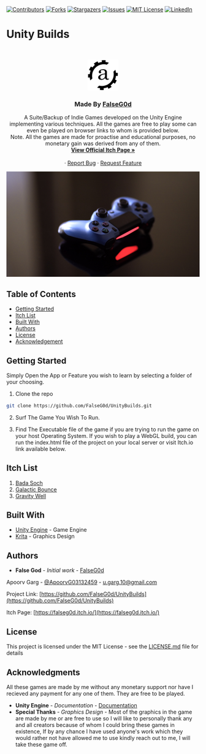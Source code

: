 [![Contributors][contributors-shield]][contributors-url]
[![Forks][forks-shield]][forks-url]
[![Stargazers][stars-shield]][stars-url]
[![Issues][issues-shield]][issues-url]
[![MIT License][license-shield]][license-url]
[![LinkedIn][linkedin-shield]][linkedin-url]


# Unity Builds

<!-- PROJECT LOGO -->
<br />
<p align="center">
  <a href="http://apoorvgarg.herokuapp.com/">
    <img src="https://github.com/FalseG0d/AdvancedDjango/raw/main/images/Logo.png" alt="Logo" width="80" height="80">
  </a>

  <h3 align="center">Made By <a href="https://github.com/FalseG0d">FalseG0d</a></h3>

  <p align="center">
    A Suite/Backup of Indie Games developed on the Unity Engine implementing various techniques. All the games are free to play some can even be played on browser links to whom is provided below. <br>Note. All the games are made for proactise and educational purposes, no monetary gain was derived from any of them.
    <br />
    <a href="https://falseg0d.itch.io/"><strong>View Official Itch Page »</strong></a>
    <br />
    <br />
    ·
    <a href="https://github.com/FalseG0d/UnityBuilds/issues">Report Bug</a>
    ·
    <a href="https://github.com/FalseG0d/UnityBuilds/issues">Request Feature</a>
  </p>
</p>


![Product Name Screen Shot][product-screenshot]

<!-- TABLE OF CONTENTS -->
## Table of Contents


* [Getting Started](#getting-started)
* [Itch List](#itch-list)
* [Built With](#built-with)
* [Authors](#authors)
* [License](#license)
* [Acknowledgement](#acknowledgement)


## Getting Started

Simply Open the App or Feature you wish to learn by selecting a folder of your choosing.

1. Clone the repo

```sh
git clone https://github.com/FalseG0d/UnityBuilds.git
```

2. Surf The Game You Wish To Run.


3. Find The Executable file of the game if you are trying to run the game on your host Operating System. If you wish to play a WebGL build, you can run the index.html file of the project on your local server or visit Itch.io link available below. 


## Itch List

1. [Bada Soch](https://falseg0d.itch.io/game-of-life)
2. [Galactic Bounce](https://falseg0d.itch.io/galactic-bounce)
3. [Gravity Well](https://falseg0d.itch.io/gravity-well)

## Built With

* [Unity Engine](https://unity.com/) - Game Engine
* [Krita](https://krita.org/en/) - Graphics Design


## Authors

* **False God** - *Initial work* - [FalseG0d](https://github.com/FalseG0d)

Apoorv Garg - [@ApoorvG03132459](https://twitter.com/ApoorvG03132459) - u.garg.10@gmail.com

Project Link: [https://github.com/FalseG0d/UnityBuilds](https://github.com/FalseG0d/UnityBuilds)

Itch Page: [https://falseg0d.itch.io/](https://falseg0d.itch.io/)

## License

This project is licensed under the MIT License - see the [LICENSE.md](LICENSE.md) file for details

## Acknowledgments

All these games are made by me without any monetary support nor have I recieved any payment for any one of them. They are free to be played.

* **Unity Engine** - *Documentation* - [Documentation](https://docs.unity3d.com/Manual/index.html)
* **Special Thanks** - *Graphics Design* - Most of the graphics in the game are made by me or are free to use so I will like to personally thank any and all creators because of whom I could bring these games in existence, If by any chance I have used anyone's work which they would rather not have allowed me to use kindly reach out to me, I will take these game off.


<!-- MARKDOWN LINKS & IMAGES -->
<!-- https://www.markdownguide.org/basic-syntax/#reference-style-links -->
[contributors-shield]: https://img.shields.io/github/contributors/FalseG0d/UnityBuilds.svg?style=flat-square
[contributors-url]: https://github.com/FalseG0d/UnityBuilds/graphs/contributors
[forks-shield]: https://img.shields.io/github/forks/FalseG0d/UnityBuilds.svg?style=flat-square
[forks-url]: https://github.com/FalseG0d/UnityBuilds/network/members
[stars-shield]: https://img.shields.io/github/stars/FalseG0d/UnityBuilds.svg?style=flat-square
[stars-url]: https://github.com/FalseG0d/UnityBuilds/stargazers
[issues-shield]: https://img.shields.io/github/issues/FalseG0d/UnityBuilds.svg?style=flat-square
[issues-url]: https://github.com/FalseG0d/UnityBuilds/issues
[license-shield]: https://img.shields.io/github/license/FalseG0d/UnityBuilds.svg?style=flat-square
[license-url]: https://github.com/FalseG0d/UnityBuilds/blob/master/LICENSE.txt
[linkedin-shield]: https://img.shields.io/badge/-LinkedIn-black.svg?style=flat-square&logo=linkedin&colorB=555
[linkedin-url]: https://www.linkedin.com/in/apoorv-garg-137137171/
[product-screenshot]: images/pexels.jpg